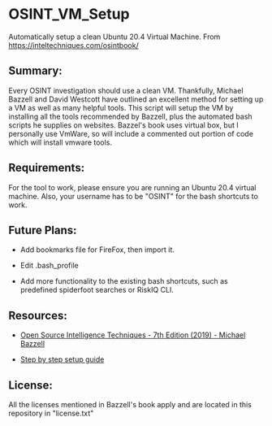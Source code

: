 # OSINT_VM_Setup
Automatically setup a clean Ubuntu 20.4 Virtual Machine. From https://inteltechniques.com/osintbook/

## Summary:
Every OSINT investigation should use a clean VM. Thankfully, Michael Bazzell and David Westcott have outlined an excellent method for setting up a VM as well as many helpful tools. This script will setup the VM by installing all the tools recommended by Bazzell, plus the automated bash scripts he supplies on websites. Bazzel's book uses virtual box, but I personally use VmWare, so will include a commented out portion of code which will install vmware tools. 

## Requirements:
For the tool to work, please ensure you are running an Ubuntu 20.4 virtual machine. Also, your username has to be "OSINT" for the bash shortcuts to work.


## Future Plans:
- Add bookmarks file for FireFox, then import it.

- Edit .bash_profile

- Add more functionality to the existing bash shortcuts, such as predefined spiderfoot searches or RiskIQ CLI. 


## Resources:
- [Open Source Intelligence Techniques - 7th Edition (2019) - Michael Bazzell](https://inteltechniques.com/book1.html)

- [Step by step setup guide](https://inteltechniques.com/osintbook/linux.txt)

## License:
All the licenses mentioned in Bazzell's book apply and are located in this repository in "license.txt" 